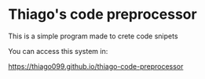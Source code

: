 # Thiago's code preprocessor

This is a simple program made to crete code snipets

You can access this system in:

https://thiago099.github.io/thiago-code-preprocessor
